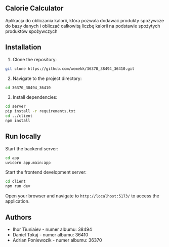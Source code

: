## Calorie Calculator

Aplikacja do obliczania kalorii, która pozwala dodawać produkty spożywcze do bazy danych i obliczać całkowitą liczbę kalorii na podstawie spożytych produktów spożywczych

## Installation

1. Clone the repository:

```bash
git clone https://github.com/xemekk/36370_38494_36410.git
```

2. Navigate to the project directory:

```bash
cd 36370_38494_36410
```

3. Install dependencies:

```bash
cd server
pip install -r requirements.txt
cd ../client
npm install
```

## Run locally

Start the backend server:

```bash
cd app
uvicorn app.main:app
```

Start the frontend development server:

```bash
cd client
npm run dev
```

Open your browser and navigate to `http://localhost:5173/` to access the application.

## Authors

- Ihor Tiuniaiev - numer albumu: 38494
- Daniel Tokaj - numer albumu: 36410
- Adrian Poniewozik - numer albumu: 36370
